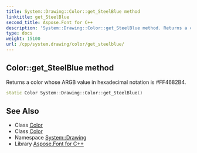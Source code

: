 ```yaml
---
title: System::Drawing::Color::get_SteelBlue method
linktitle: get_SteelBlue
second_title: Aspose.Font for C++
description: 'System::Drawing::Color::get_SteelBlue method. Returns a color whose ARGB value in hexadecimal notation is #FF4682B4 in C++.'
type: docs
weight: 15100
url: /cpp/system.drawing/color/get_steelblue/
---
```

## Color::get_SteelBlue method


Returns a color whose ARGB value in hexadecimal notation is #FF4682B4.

```cpp
static Color System::Drawing::Color::get_SteelBlue()
```

## See Also

* Class [Color](../)
* Class [Color](../)
* Namespace [System::Drawing](../../)
* Library [Aspose.Font for C++](../../../)
